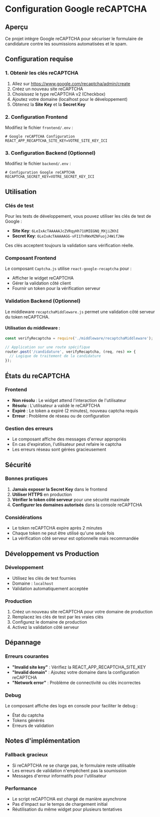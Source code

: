 # Configuration Google reCAPTCHA

## Aperçu
Ce projet intègre Google reCAPTCHA pour sécuriser le formulaire de candidature contre les soumissions automatisées et le spam.

## Configuration requise

### 1. Obtenir les clés reCAPTCHA

1. Allez sur https://www.google.com/recaptcha/admin/create
2. Créez un nouveau site reCAPTCHA
3. Choisissez le type reCAPTCHA v2 (Checkbox)
4. Ajoutez votre domaine (localhost pour le développement)
5. Obtenez la **Site Key** et la **Secret Key**

### 2. Configuration Frontend

Modifiez le fichier `frontend/.env` :

```env
# Google reCAPTCHA Configuration
REACT_APP_RECAPTCHA_SITE_KEY=VOTRE_SITE_KEY_ICI
```

### 3. Configuration Backend (Optionnel)

Modifiez le fichier `backend/.env` :

```env
# Configuration Google reCAPTCHA
RECAPTCHA_SECRET_KEY=VOTRE_SECRET_KEY_ICI
```

## Utilisation

### Clés de test
Pour les tests de développement, vous pouvez utiliser les clés de test de Google :
- **Site Key**: `6LeIxAcTAAAAAJcZVRqyHh71UMIEGNQ_MXjiZKhI`  
- **Secret Key**: `6LeIxAcTAAAAAGG-vFI1TnRWxMZNFuojJ4WifJWe`

Ces clés acceptent toujours la validation sans vérification réelle.

### Composant Frontend
Le composant `Captcha.js` utilise `react-google-recaptcha` pour :
- Afficher le widget reCAPTCHA
- Gérer la validation côté client
- Fournir un token pour la vérification serveur

### Validation Backend (Optionnel)
Le middleware `recaptchaMiddleware.js` permet une validation côté serveur du token reCAPTCHA.

#### Utilisation du middleware :
```javascript
const verifyRecaptcha = require('./middleware/recaptchaMiddleware');

// Application sur une route spécifique
router.post('/candidature', verifyRecaptcha, (req, res) => {
  // Logique de traitement de la candidature
});
```

## États du reCAPTCHA

### Frontend
- **Non résolu** : Le widget attend l'interaction de l'utilisateur
- **Résolu** : L'utilisateur a validé le reCAPTCHA
- **Expiré** : Le token a expiré (2 minutes), nouveau captcha requis
- **Erreur** : Problème de réseau ou de configuration

### Gestion des erreurs
- Le composant affiche des messages d'erreur appropriés
- En cas d'expiration, l'utilisateur peut refaire le captcha
- Les erreurs réseau sont gérées gracieusement

## Sécurité

### Bonnes pratiques
1. **Jamais exposer la Secret Key** dans le frontend
2. **Utiliser HTTPS** en production
3. **Vérifier le token côté serveur** pour une sécurité maximale
4. **Configurer les domaines autorisés** dans la console reCAPTCHA

### Considérations
- Le token reCAPTCHA expire après 2 minutes
- Chaque token ne peut être utilisé qu'une seule fois
- La vérification côté serveur est optionnelle mais recommandée

## Développement vs Production

### Développement
- Utilisez les clés de test fournies
- Domaine : `localhost`
- Validation automatiquement acceptée

### Production
1. Créez un nouveau site reCAPTCHA pour votre domaine de production
2. Remplacez les clés de test par les vraies clés
3. Configurez le domaine de production
4. Activez la validation côté serveur

## Dépannage

### Erreurs courantes
- **"Invalid site key"** : Vérifiez la REACT_APP_RECAPTCHA_SITE_KEY
- **"Invalid domain"** : Ajoutez votre domaine dans la configuration reCAPTCHA
- **"Network error"** : Problème de connectivité ou clés incorrectes

### Debug
Le composant affiche des logs en console pour faciliter le debug :
- État du captcha
- Tokens générés
- Erreurs de validation

## Notes d'implémentation

### Fallback gracieux
- Si reCAPTCHA ne se charge pas, le formulaire reste utilisable
- Les erreurs de validation n'empêchent pas la soumission
- Messages d'erreur informatifs pour l'utilisateur

### Performance
- Le script reCAPTCHA est chargé de manière asynchrone
- Pas d'impact sur le temps de chargement initial
- Réutilisation du même widget pour plusieurs tentatives